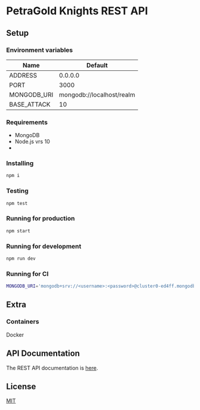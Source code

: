 # PetraGold Knights REST API

## Setup

### Environment variables
| Name | Default |
|------|---------|
| ADDRESS | 0.0.0.0 |
| PORT | 3000 |
| MONGODB_URI | mongodb://localhost/realm |
| BASE_ATTACK | 10 |

### Requirements

 * MongoDB
 * Node.js vrs 10
 *

### Installing

```bash
npm i
```

### Testing

```bash
npm test
```

### Running for production

```bash
npm start
```

### Running for development

```bash
npm run dev
```

### Running for CI

```bash
MONGODB_URI='mongodb+srv://<username>:<password>@cluster0-ed4ff.mongodb.net/test?retryWrites=true&w=majority' npm run ci
```

## Extra

### Containers

Docker

## API Documentation

The REST API documentation is [here](https://documenter.getpostman.com/view/9352363/SW14Tw8A?version=latest).

## License
[MIT](LICENSE)